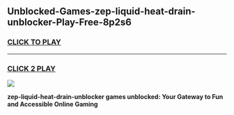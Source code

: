 
## Unblocked-Games-zep-liquid-heat-drain-unblocker-Play-Free-8p2s6
<h3>
<a href="https://premium76.site?title=zep-liquid-heat-drain-unblocker&ref=18A1">CLICK TO PLAY</a></h3>
<hr>

<h3>
<a href="https://premium76.site?title=zep-liquid-heat-drain-unblocker&ref=18A1">CLICK 2 PLAY</a>
  
</h3>

<a href="https://premium76.site?title=zep-liquid-heat-drain-unblocker&ref=18A1"><img src="https://clearcache.store/games.png"></a>


**zep-liquid-heat-drain-unblocker games unblocked: Your Gateway to Fun and Accessible Online Gaming**
